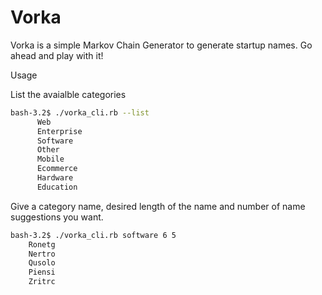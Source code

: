 Vorka
====

Vorka is a simple Markov Chain Generator to generate startup names. Go ahead and play with it!

Usage

List the avaialble categories

```bash
bash-3.2$ ./vorka_cli.rb --list
      Web
      Enterprise
      Software
      Other
      Mobile
      Ecommerce
      Hardware
      Education
```

Give a category name, desired length of the name and number of name suggestions you want.


```bash
bash-3.2$ ./vorka_cli.rb software 6 5
    Ronetg
    Nertro
    Qusolo
    Piensi
    Zritrc
```
